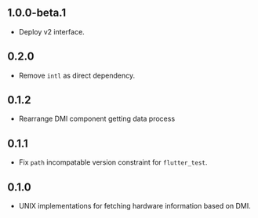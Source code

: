 ## 1.0.0-beta.1

* Deploy v2 interface.

## 0.2.0

* Remove `intl` as direct dependency.

## 0.1.2

* Rearrange DMI component getting data process

## 0.1.1

* Fix `path` incompatable version constraint for `flutter_test`.

## 0.1.0

* UNIX implementations for fetching hardware information based on DMI.
